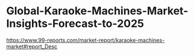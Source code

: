 # Global-Karaoke-Machines-Market-Insights-Forecast-to-2025
https://www.99-reports.com/market-report/karaoke-machines-market#report_Desc
